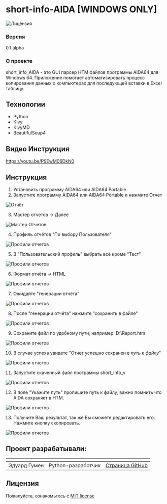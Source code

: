 # short-info-AIDA [WINDOWS ONLY]
![Лицензия](https://img.shields.io/github/license/hydrospirt/short-info-AIDA)

### Версия

0.1 alpha

### О проекте
short_info_AIDA - это GUI парсер HTM файлов программы AIDA64 для Windows 64.
Приложение помогает автоматизировать процесс копирования данных о компьютерах для последующей вставки в Excel таблицу.

## Технологии
- Python
- Kivy
- KivyMD
- BeautifulSoup4

## Видео Инструкция

https://youtu.be/P9EwM06DkN0

## Инструкция

1. Установить программу AIDA64 или AIDA64 Portable
2. Запустите программу AIDA64 или AIDA64 Portable и нажмите Отчет

![Отчёт](https://github.com/hydrospirt/short-info-AIDA/blob/master/for_manual/1.png)

3. Мастер отчетов -> Далее

![Мастер Отчетов](https://github.com/hydrospirt/short-info-AIDA/blob/master/for_manual/2.png)

4. Профиль отчётов "По выбору Пользователя"

![Профили отчетов](https://github.com/hydrospirt/short-info-AIDA/blob/master/for_manual/3.png)

5. В "Пользовательский профиль" выбрать всё кроме "Тест"

![Профили отчетов](https://github.com/hydrospirt/short-info-AIDA/blob/master/for_manual/4.png)

6. Формат отчёта -> HTML

![Профили отчетов](https://github.com/hydrospirt/short-info-AIDA/blob/master/for_manual/5.png)

7. Ожидайте "генерации отчёта"

![Профили отчетов](https://github.com/hydrospirt/short-info-AIDA/blob/master/for_manual/6.png)

8. После "генерации отчёта" нажмите "сохранить в файле"

![Профили отчетов](https://github.com/hydrospirt/short-info-AIDA/blob/master/for_manual/7.png)

9. Сохраните файл по удобному пути, например: D:\Report.htm

![Профили отчетов](https://github.com/hydrospirt/short-info-AIDA/blob/master/for_manual/8.png)

10. В случае успеха увидете "Отчет успешно сохранен в *путь к файлу*"

![Профили отчетов](https://github.com/hydrospirt/short-info-AIDA/blob/master/for_manual/9.png)

11. Запустите скаченный файл программы short_info_v

![Профили отчетов](https://github.com/hydrospirt/short-info-AIDA/blob/master/for_manual/10.png) 

12. В поле "Укажите путь" пропишите путь к файлу, важно помнить что AIDA сохраняет в HTM.

![Профили отчетов](https://github.com/hydrospirt/short-info-AIDA/blob/master/for_manual/11.png)

13. Получите Ваш результат, так же Вы сможете редактировать его. Нажмите кнопку скопировать.

![Профили отчетов](https://github.com/hydrospirt/short-info-AIDA/blob/master/for_manual/12.png)

## Проект разрабатывали:
| <!-- --> | <!-- -->      | <!-- -->    |
|----------|---------------|-------------|
| Эдуард Гумен | Python-разработчик | [Cтраница GitHub](https://github.com/hydrospirt) |


## Лицензия

Пожалуйста, ознакомьтесь с [MIT license](https://github.com/hydrospirt/short-info-AIDA?tab=MIT-1-ov-file)

